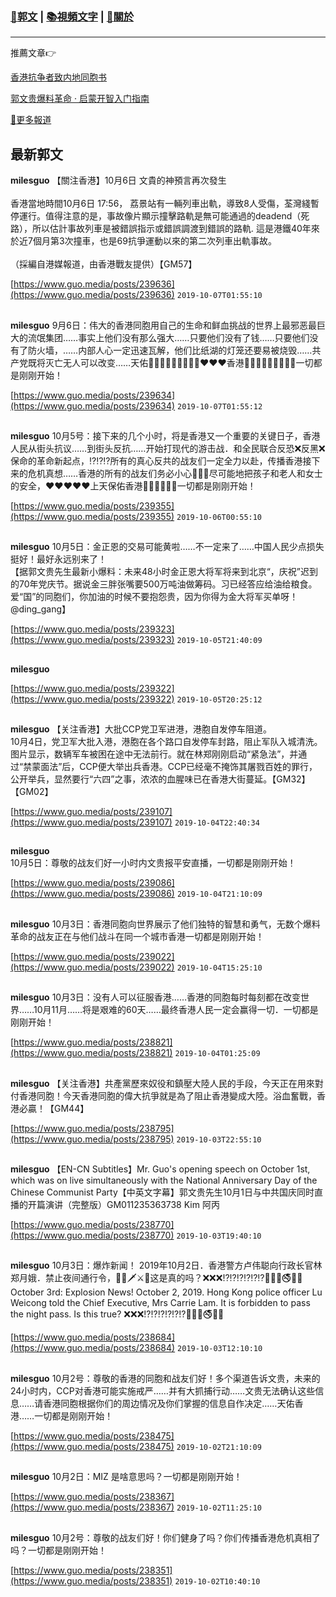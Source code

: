 ###  [:eagle:郭文](https://github.com/ourhimalayas/txt) | [:books:視頻文字](https://github.com/ourhimalayas/txt/blob/master/content/README.md) | [:pray:關於](https://github.com/ourhimalayas/home/tree/master/about)
---

推薦文章:point_right:

[香港抗争者致内地同胞书](https://github.com/ourhimalayas/news/blob/master/2019/08/a_letter_from_the_hong_kong_people.md)

[郭文贵爆料革命 · 启蒙开智入门指南](https://github.com/ourhimalayas/txt/issues/1)

[:newspaper:更多報道](https://github.com/ourhimalayas/news) 

## 最新郭文


**milesguo** 【關注香港】10月6日 文貴的神預言再次發生<br><br>香港當地時間10月6日 17:56， 荔景站有一輛列車出軌，導致8人受傷，荃灣綫暫停運行。值得注意的是，事故像片顯示撞擊路軌是無可能通過的deadend（死路），所以估計事故列車是被錯誤指示或錯誤調渡到錯誤的路軌. 這是港鐵40年來於近7個月第3次撞車，也是69抗爭運動以來的第二次列車出軌事故。<br><br>（採編自港媒報道，由香港戰友提供）【GM57】

[https://www.guo.media/posts/239636](https://www.guo.media/posts/239636) `2019-10-07T01:55:10`
##

**milesguo** 9月6日：伟大的香港同胞用自己的生命和鲜血挑战的世界上最邪恶最巨大的流氓集团……事实上他们没有那么强大……只要他们没有了钱……只要他们没有了防火墙，……内部人心一定迅速瓦解，他们比纸湖的灯笼还要易被烧毁……共产党既将灭亡无人可以改变……天佑🙏🙏🙏🙏🙏🙏🌹🌹🌹❤️❤️❤️香港🙏🙏🙏🙏🙏🙏🙏🙏🙏一切都是刚刚开始！

[https://www.guo.media/posts/239634](https://www.guo.media/posts/239634) `2019-10-07T01:55:12`
##

**milesguo** 10月5号：接下来的几个小时，将是香港又一个重要的关键日子，香港人民从街头抗议……到街头反抗……开始打现代的游击战．和全民联合反恐❌反黑❌保命的革命新起点，⁉️⁉️⁉️所有的真心反共的战友们一定全力以赴，传播香港接下来的危机真想……香港的所有的战友们务必小心🙏🙏🙏尽可能地把孩子和老人和女士的安全，❤️❤️❤️❤️❤️上天保佑香港🙏🙏🙏🙏🙏🙏一切都是刚刚开始！

[https://www.guo.media/posts/239355](https://www.guo.media/posts/239355) `2019-10-06T00:55:10`
##

**milesguo** 10月5日：金正恩的交易可能黄啦……不一定来了……中国人民少点损失挺好！最好永远别来了！<br>【据郭文贵先生最新小爆料：未来48小时金正恩大将军将来到北京“，庆祝”迟到的70年党庆节。据说金三胖张嘴要500万吨油做筹码。习已经答应给油给粮食。爱“国”的同胞们，你加油的时候不要抱怨贵，因为你得为金大将军买单呀！@ding\_gang】

[https://www.guo.media/posts/239323](https://www.guo.media/posts/239323) `2019-10-05T21:40:09`
##

**milesguo** 

[https://www.guo.media/posts/239322](https://www.guo.media/posts/239322) `2019-10-05T20:25:12`
##

**milesguo** 【关注香港】大批CCP党卫军进港，港胞自发停车阻道。<br>10月4日，党卫军大批入港，港胞在各个路口自发停车封路，阻止军队入城清洗。图片显示，数辆军车被困在途中无法前行。就在林郑刚刚启动“紧急法”，并通过“禁蒙面法”后，CCP便大举出兵香港。CCP已经毫不掩饰其屠戮百姓的罪行，公开举兵，显然要行“六四”之事，浓浓的血腥味已在香港大街蔓延。【GM32】【GM02】

[https://www.guo.media/posts/239107](https://www.guo.media/posts/239107) `2019-10-04T22:40:34`
##

**milesguo** <br>10月5日：尊敬的战友们好一小时内文贵报平安直播，一切都是刚刚开始！

[https://www.guo.media/posts/239086](https://www.guo.media/posts/239086) `2019-10-04T21:10:09`
##

**milesguo** 10月3日：香港同胞向世界展示了他们独特的智慧和勇气，无数个爆料革命的战友正在与他们战斗在同一个城市香港一切都是刚刚开始！

[https://www.guo.media/posts/239022](https://www.guo.media/posts/239022) `2019-10-04T15:25:10`
##

**milesguo** 10月3日：没有人可以征服香港……香港的同胞每时每刻都在改变世界……10月11月……将是艰难的60天……最终香港人民一定会赢得一切．一切都是刚刚开始！

[https://www.guo.media/posts/238821](https://www.guo.media/posts/238821) `2019-10-04T01:25:09`
##

**milesguo** 【关注香港】共產黨歷來奴役和鎮壓大陸人民的手段，今天正在用來對付香港同胞！今天香港同胞的偉大抗爭就是為了阻止香港變成大陸。浴血奮戰，香港必贏！【GM44】

[https://www.guo.media/posts/238795](https://www.guo.media/posts/238795) `2019-10-03T22:55:10`
##

**milesguo** 【EN-CN Subtitles】Mr. Guo's opening speech on October 1st, which was on live simultaneously with the National Anniversary Day of the Chinese Communist Party【中英文字幕】郭文贵先生10月1日与中共国庆同时直播的开篇演讲（完整版）GM011235363738 Kim 阿丙

[https://www.guo.media/posts/238770](https://www.guo.media/posts/238770) `2019-10-03T19:40:10`
##

**milesguo** 10月3日：爆炸新闻！  2019年10月2日．香港警方卢伟聪向行政长官林郑月娥．禁止夜间通行令，🔨🔪🗡⚔️🔗这是真的吗？❌❌❌⁉️⁉️⁉️⁉️⁉️⁉️📵🚯🚷🚭🚳🚱 October 3rd: Explosion News!  October 2, 2019.  Hong Kong police officer Lu Weicong told the Chief Executive, Mrs Carrie Lam.  It is forbidden to pass the night pass. Is this true?  ❌❌❌!?️!?️!?️!?️!?️!?️📵🚯🚷🚭🚳🚱

[https://www.guo.media/posts/238684](https://www.guo.media/posts/238684) `2019-10-03T12:10:10`
##

**milesguo** 10月2号：尊敬的香港的同胞和战友们好！多个渠道告诉文贵，未来的24小时内，CCP对香港可能实施戒严……并有大抓捕行动……文贵无法确认这些信息……请香港同胞根据你们的周边情况及你们掌握的信息自作决定……天佑香港……一切都是刚刚开始！

[https://www.guo.media/posts/238475](https://www.guo.media/posts/238475) `2019-10-02T21:10:09`
##

**milesguo** 10月2日：MIZ   是啥意思吗？一切都是刚刚开始！

[https://www.guo.media/posts/238367](https://www.guo.media/posts/238367) `2019-10-02T11:25:10`
##

**milesguo** 10月2号：尊敬的战友们好！你们健身了吗？你们传播香港危机真相了吗？一切都是刚刚开始！

[https://www.guo.media/posts/238351](https://www.guo.media/posts/238351) `2019-10-02T10:40:10`
##

